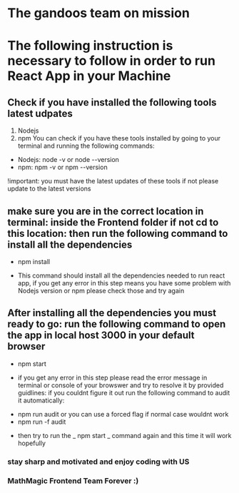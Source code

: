 # The gandoos team on mission

# The following instruction is necessary to follow in order to run React App in your Machine

## Check if you have installed the following tools latest udpates

1. Nodejs
2. npm
   You can check if you have these tools installed by going to your terminal and running the following commands:

- Nodejs: node -v or node --version
- npm: npm -v or npm --version

!important: you must have the latest updates of these tools if not please update to the latest versions

## make sure you are in the correct location in terminal: inside the Frontend folder if not cd to this location: then run the following command to install all the dependencies

- npm install

* This command should install all the dependencies needed to run react app, if you get any error in this step means you have some problem with Nodejs version or npm please check those and try again

## After installing all the dependencies you must ready to go: run the following command to open the app in local host 3000 in your default browser

- npm start

* if you get any error in this step please read the error message in terminal or console of your browswer and try to resolve it by provided guidlines: if you couldnt figure it out run the following command to audit it automatically:

- npm run audit
  or you can use a forced flag if normal case wouldnt work
- npm run -f audit

* then try to run the _ npm start _ command again and this time it will work hopefully

### stay sharp and motivated and enjoy coding with US

### MathMagic Frontend Team Forever :)
